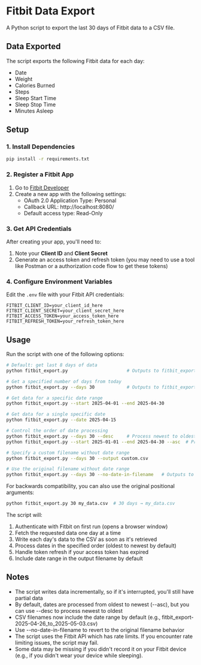 # Fitbit Data Export

A Python script to export the last 30 days of Fitbit data to a CSV file.

## Data Exported

The script exports the following Fitbit data for each day:
- Date
- Weight
- Calories Burned
- Steps
- Sleep Start Time
- Sleep Stop Time
- Minutes Asleep

## Setup

### 1. Install Dependencies

```bash
pip install -r requirements.txt
```

### 2. Register a Fitbit App

1. Go to [Fitbit Developer](https://dev.fitbit.com/apps/new)
2. Create a new app with the following settings:
   - OAuth 2.0 Application Type: Personal
   - Callback URL: http://localhost:8080/
   - Default access type: Read-Only

### 3. Get API Credentials

After creating your app, you'll need to:
1. Note your **Client ID** and **Client Secret**
2. Generate an access token and refresh token (you may need to use a tool like Postman or a authorization code flow to get these tokens)

### 4. Configure Environment Variables

Edit the `.env` file with your Fitbit API credentials:

```
FITBIT_CLIENT_ID=your_client_id_here
FITBIT_CLIENT_SECRET=your_client_secret_here
FITBIT_ACCESS_TOKEN=your_access_token_here
FITBIT_REFRESH_TOKEN=your_refresh_token_here
```

## Usage

Run the script with one of the following options:

```bash
# Default: get last 8 days of data
python fitbit_export.py                      # Outputs to fitbit_export-YYYY-MM-DD_to_YYYY-MM-DD.csv

# Get a specified number of days from today
python fitbit_export.py --days 30            # Outputs to fitbit_export-YYYY-MM-DD_to_YYYY-MM-DD.csv

# Get data for a specific date range
python fitbit_export.py --start 2025-04-01 --end 2025-04-30

# Get data for a single specific date
python fitbit_export.py --date 2025-04-15

# Control the order of date processing
python fitbit_export.py --days 30 --desc     # Process newest to oldest dates
python fitbit_export.py --start 2025-01-01 --end 2025-04-30 --asc  # Process oldest to newest (default)

# Specify a custom filename without date range
python fitbit_export.py --days 30 --output custom.csv

# Use the original filename without date range
python fitbit_export.py --days 30 --no-date-in-filename   # Outputs to fitbit_export.csv
```

For backwards compatibility, you can also use the original positional arguments:

```bash
python fitbit_export.py 30 my_data.csv  # 30 days → my_data.csv
```

The script will:
1. Authenticate with Fitbit on first run (opens a browser window)
2. Fetch the requested data one day at a time
3. Write each day's data to the CSV as soon as it's retrieved
4. Process dates in the specified order (oldest to newest by default)
5. Handle token refresh if your access token has expired
6. Include date range in the output filename by default

## Notes

- The script writes data incrementally, so if it's interrupted, you'll still have partial data
- By default, dates are processed from oldest to newest (--asc), but you can use --desc to process newest to oldest
- CSV filenames now include the date range by default (e.g., fitbit_export-2025-04-26_to_2025-05-03.csv)
- Use --no-date-in-filename to revert to the original filename behavior
- The script uses the Fitbit API which has rate limits. If you encounter rate limiting issues, the script may fail.
- Some data may be missing if you didn't record it on your Fitbit device (e.g., if you didn't wear your device while sleeping).
